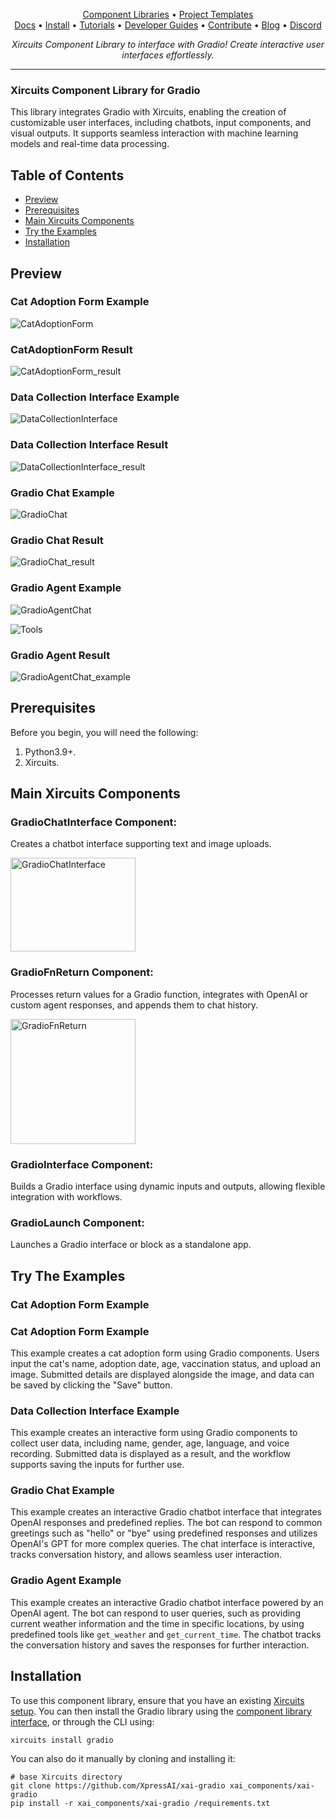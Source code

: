 <p align="center">
  <a href="https://github.com/XpressAI/xircuits/tree/master/xai_components#xircuits-component-library-list">Component Libraries</a> •
  <a href="https://github.com/XpressAI/xircuits/tree/master/project-templates#xircuits-project-templates-list">Project Templates</a>
  <br>
  <a href="https://xircuits.io/">Docs</a> •
  <a href="https://xircuits.io/docs/Installation">Install</a> •
  <a href="https://xircuits.io/docs/category/tutorials">Tutorials</a> •
  <a href="https://xircuits.io/docs/category/developer-guide">Developer Guides</a> •
  <a href="https://github.com/XpressAI/xircuits/blob/master/CONTRIBUTING.md">Contribute</a> •
  <a href="https://www.xpress.ai/blog/">Blog</a> •
  <a href="https://discord.com/invite/vgEg2ZtxCw">Discord</a>
</p>






<p align="center"><i>Xircuits Component Library to interface with Gradio! Create interactive user interfaces effortlessly.</i></p>

---
### Xircuits Component Library for Gradio
This library integrates Gradio with Xircuits, enabling the creation of customizable user interfaces, including chatbots, input components, and visual outputs. It supports seamless interaction with machine learning models and real-time data processing.

## Table of Contents

- [Preview](#preview)
- [Prerequisites](#prerequisites)
- [Main Xircuits Components](#main-xircuits-components)
- [Try the Examples](#try-the-examples)
- [Installation](#installation)

## Preview

### Cat Adoption Form Example

![CatAdoptionForm](https://github.com/user-attachments/assets/f33e3507-7bad-4fe3-aa40-9f9eff647c86)

### CatAdoptionForm Result

![CatAdoptionForm_result](https://github.com/user-attachments/assets/f6d9d7e5-119d-49ea-8ee4-fbb1bd17d8f3)

### Data Collection Interface Example

![DataCollectionInterface](https://github.com/user-attachments/assets/ba0d1163-13db-4f5e-aa30-c666c1b9b132)

### Data Collection Interface Result

![DataCollectionInterface_result](https://github.com/user-attachments/assets/d686efab-9f87-4e61-a5b5-02ab055589f7)

### Gradio Chat Example

![GradioChat](https://github.com/user-attachments/assets/582faa00-f529-4618-b06d-8ad42d7f996c)

### Gradio Chat Result

![GradioChat_result](https://github.com/user-attachments/assets/4a7a4e09-130a-4d9b-803c-f80ffc407f78)

### Gradio Agent Example

![GradioAgentChat](https://github.com/user-attachments/assets/0028e06e-a4be-4e21-a480-f6a96dec5771)

![Tools](https://github.com/user-attachments/assets/3a27a817-d110-4ab6-be91-f0b0beda710d)

### Gradio Agent Result

![GradioAgentChat_example](https://github.com/user-attachments/assets/76d715af-5d37-4ba3-9545-37c883b85d98)

## Prerequisites

Before you begin, you will need the following:

1. Python3.9+.
2. Xircuits.

## Main Xircuits Components

### GradioChatInterface Component:
Creates a chatbot interface supporting text and image uploads.

<img src="https://github.com/user-attachments/assets/36e38aec-42df-4585-9db1-85e45dae1969" alt="GradioChatInterface" width="200" height="150" />

### GradioFnReturn Component:
Processes return values for a Gradio function, integrates with OpenAI or custom agent responses, and appends them to chat history.

<img src="https://github.com/user-attachments/assets/6431c783-c1b0-4369-a481-67fe96da6217" alt="GradioFnReturn" width="200" height="200" />

### GradioInterface Component:
Builds a Gradio interface using dynamic inputs and outputs, allowing flexible integration with workflows.

### GradioLaunch Component:
Launches a Gradio interface or block as a standalone app.

## Try The Examples

### Cat Adoption Form Example

### Cat Adoption Form Example  
 This example creates a cat adoption form using Gradio components. Users input the cat's name, adoption date, age, vaccination status, and upload an image. Submitted details are displayed alongside the image, and data can be saved by clicking the "Save" button.

### Data Collection Interface Example

This example creates an interactive form using Gradio components to collect user data, including name, gender, age, language, and voice recording. Submitted data is displayed as a result, and the workflow supports saving the inputs for further use.

### Gradio Chat Example

This example creates an interactive Gradio chatbot interface that integrates OpenAI responses and predefined replies. The bot can respond to common greetings such as "hello" or "bye" using predefined responses and utilizes OpenAI's GPT for more complex queries. The chat interface is interactive, tracks conversation history, and allows seamless user interaction.

### Gradio Agent Example  

This example creates an interactive Gradio chatbot interface powered by an OpenAI agent. The bot can respond to user queries, such as providing current weather information and the time in specific locations, by using predefined tools like `get_weather` and `get_current_time`. The chatbot tracks the conversation history and saves the responses for further interaction.

## Installation
To use this component library, ensure that you have an existing [Xircuits setup](https://xircuits.io/docs/main/Installation). You can then install the Gradio library using the [component library interface](https://xircuits.io/docs/component-library/installation#installation-using-the-xircuits-library-interface), or through the CLI using:

```
xircuits install gradio
```
You can also do it manually by cloning and installing it:
```
# base Xircuits directory
git clone https://github.com/XpressAI/xai-gradio xai_components/xai-gradio 
pip install -r xai_components/xai-gradio /requirements.txt 
```
